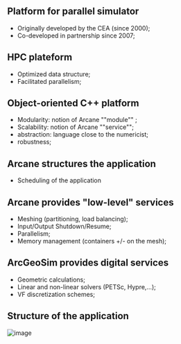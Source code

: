 
## Platform for parallel simulator

- Originally developed by the CEA (since 2000);
- Co-developed in partnership since 2007;

## HPC plateform

- Optimized data structure; 
- Facilitated parallelism;

## Object-oriented C++ platform

- Modularity: notion of Arcane ""module"" ; 
- Scalability: notion of Arcane ""service"";
- abstraction: language close to the numericist;
- robustness;

## Arcane structures the application

- Scheduling of the application

## Arcane provides "low-level" services

- Meshing (partitioning, load balancing);
- Input/Output Shutdown/Resume;
- Parallelism;
- Memory management (containers +/- on the mesh);

## ArcGeoSim provides digital services

- Geometric calculations;
- Linear and non-linear solvers (PETSc, Hypre,...);
- VF discretization schemes;



## Structure of the application

![image](https://user-images.githubusercontent.com/108274354/176191561-3e65f7a2-5a76-4a00-a47d-de3909b3d763.png)
